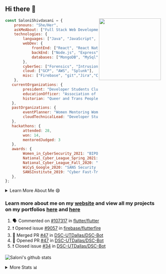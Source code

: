 ## Hi there 👋

<img align='right' src="https://storage.googleapis.com/saloni-shivdasani-resume/Saloni.png" width="200">

```javascript
const SaloniShivdasani = {
    pronouns: "She/Her",
    askMeAbout: ["Full Stack Web Development", "Cloud Computing", "Cyber Security"],
    technologies: {
        languages: ["Java", "JavaScript", "SQL", "Python", "C++", "BASH", "R"],
        webDev: {
            frontEnd: ["React", "React Native", "Electron"],
            backEnd: ["Node.js", "Express", "Flask"],
            databases: ["MongoDB", "MySql"],
        },
        cyberSec: ["Forensics", "Intrusion Detection", "Security Operations", "Network and Application Penetration Testing"],
        cloud: ["GCP", "AWS", "Splunk"],
        misc: ["Firebase", "git","Jira","Confluence"]
    },
   currentOrganizations: {
        president: "Developer Students Club, UTD",
        educationOfficer: "Association of Computer Machinery, UTD",
        historian: "Queer and Trans People of Color, UTD",
   },
   pastOrganizations: {
        eventPlanner: "Women Mentoring Women in Engineering, UTD",
        cloudTechnicalLead: "Developer Students Club, UTD",
   },
   hackathons: {
        attended: 28,
        won: 14,
        mentoredJudged: 3
   },
   awards: {
        Women_in_CyberSecurity_2021: "BIPOC Fellowship Award",
        National_Cyber_League_Spring_2021: "Gold Bracket Competitor - Top 15% nationally",
        National_Cyber_League_Fall_2020: "Gold Bracket Competitor - Top 15% nationally",
        WiCyS_Google_2020: "SANS Security Training Scholarship",
        SANSInstitute_2019: "Cyber Fast-Track Game Quarter-Finalist",
   },
};
```

<!--START_SECTION:table-->
<details>

<summary>Learn More About Me 😄 </summary>

I am a senior at The University of Texas at Dallas, and I am currently majoring in Software Engineering with a concentration in Information Assurance. I am interested and have experience in full stack development, cloud computing, and cybersecurity. I hope to find opportunities where I can gain exposure to algorithm and project design. My ultimate aim is to develop futuristic products for users because I am inspired by the impact of computing on society.

I have experience in full stack web development through my participation and awards in hackathons where I have learnt and used React, Node.js, Express, MongoDB, Flask, NLTK, and React Native along with GIT, GCP, and Firebase. Last semester, I was also responsible for backend development for a project at a local NGO where I created a REST API using Node.js, Express, MongoDB and SQL and hosted it on servers using GCP. 

From my coursework and local competitions, I have skills in algorithms and data structures in Java, database management using SQL and machine learning using Python and R. I have also been a quarter-finalist in a national cybersecurity completion hosted by the SANS institute.

I am also actively involved in campus organization where I am the cloud technical lead for Developer Student Club, Mentor and Education Officer for Association of Computing Machinery, event planner for Women Mentoring Women in Engineering and IT Committee member for IEEE.

</details>

<!--END_SECTION:table-->

### Learn more about me on my [website](https://www.saloni-shivdasani.codes) and view all my projects on my portfolios [here](https://www.saloni-shivdasani.codes/projects) and  [here](http://devpost.com/SaloniS)

<!--START_SECTION:activity-->
1. 🗣 Commented on [#107317](https://github.com/flutter/flutter/issues/107317) in [flutter/flutter](https://github.com/flutter/flutter)
2. ❗️ Opened issue [#9057](https://github.com/firebase/flutterfire/issues/9057) in [firebase/flutterfire](https://github.com/firebase/flutterfire)
3. 🎉 Merged PR [#47](https://github.com/DSC-UTDallas/DSC-Bot/pull/47) in [DSC-UTDallas/DSC-Bot](https://github.com/DSC-UTDallas/DSC-Bot)
4. 💪 Opened PR [#47](https://github.com/DSC-UTDallas/DSC-Bot/pull/47) in [DSC-UTDallas/DSC-Bot](https://github.com/DSC-UTDallas/DSC-Bot)
5. ❗️ Closed issue [#34](https://github.com/DSC-UTDallas/DSC-Bot/issues/34) in [DSC-UTDallas/DSC-Bot](https://github.com/DSC-UTDallas/DSC-Bot)
<!--END_SECTION:activity-->

![Saloni's github stats](https://github-readme-stats.vercel.app/api?username=SaloniSS)

<!--START_SECTION:table-->
<details>

<summary>More Stats 📊 </summary>

<!--START_SECTION:waka-->
![Code Time](http://img.shields.io/badge/Code%20Time-1%2C268%20hrs%2010%20mins-blue)

![Lines of code](https://img.shields.io/badge/From%20Hello%20World%20I%27ve%20Written--1%20Million%20lines%20of%20code-blue)

**🐱 My GitHub Data** 

> 🏆 1 Contributions in the Year 2023
 > 
> 📦 589.9 kB Used in GitHub's Storage 
 > 
> 💼 Opted to Hire
 > 
> 📜 29 Public Repositories 
 > 
> 🔑 26 Private Repositories  
 > 
**I'm an Early 🐤** 

```text
🌞 Morning       67 commits       █████░░░░░░░░░░░░░░░░░░░░   23.02 % 
🌆 Daytime       83 commits       ███████░░░░░░░░░░░░░░░░░░   28.52 % 
🌃 Evening       81 commits       ███████░░░░░░░░░░░░░░░░░░   27.84 % 
🌙 Night         60 commits       █████░░░░░░░░░░░░░░░░░░░░   20.62 % 

```
📅 **I'm Most Productive on Sunday** 

```text
Monday          72 commits       ██████░░░░░░░░░░░░░░░░░░░   24.74 % 
Tuesday         56 commits       ████░░░░░░░░░░░░░░░░░░░░░   19.24 % 
Wednesday       21 commits       █░░░░░░░░░░░░░░░░░░░░░░░░   07.22 % 
Thursday        13 commits       █░░░░░░░░░░░░░░░░░░░░░░░░   04.47 % 
Friday          12 commits       █░░░░░░░░░░░░░░░░░░░░░░░░   04.12 % 
Saturday        36 commits       ███░░░░░░░░░░░░░░░░░░░░░░   12.37 % 
Sunday          81 commits       ███████░░░░░░░░░░░░░░░░░░   27.84 % 

```


📊 **This Week I Spent My Time On** 

```text
⌚︎ Time Zone: America/Chicago

💬 Programming Languages: 
Other                    2 hrs 15 mins       ████████████░░░░░░░░░░░░░   47.85 % 
JavaScript               2 hrs 15 mins       ████████████░░░░░░░░░░░░░   47.78 % 
JSON                     7 mins              ░░░░░░░░░░░░░░░░░░░░░░░░░   02.79 % 
Bash                     3 mins              ░░░░░░░░░░░░░░░░░░░░░░░░░   01.20 % 
Git Config               1 min               ░░░░░░░░░░░░░░░░░░░░░░░░░   00.38 % 

```

**I Mostly Code in JavaScript** 

```text
JavaScript               26 repos            ███████████░░░░░░░░░░░░░░   44.07 % 
Java                     11 repos            ████░░░░░░░░░░░░░░░░░░░░░   18.64 % 
Python                   8 repos             ███░░░░░░░░░░░░░░░░░░░░░░   13.56 % 
CSS                      3 repos             █░░░░░░░░░░░░░░░░░░░░░░░░   05.08 % 
TypeScript               3 repos             █░░░░░░░░░░░░░░░░░░░░░░░░   05.08 % 

```



 Last Updated on 08/02/2023 19:23:18 UTC
<!--END_SECTION:waka-->

<!--END_SECTION:table-->

<!--
**SaloniSS/SaloniSS** is a ✨ _special_ ✨ repository because its `README.md` (this file) appears on your GitHub profile.

Here are some ideas to get you started:

- 🔭 I’m currently working on ...
- 🌱 I’m currently learning ...
- 👯 I’m looking to collaborate on ...
- 🤔 I’m looking for help with ...
- 💬 Ask me about ...
- 📫 How to reach me: ...
- 😄 Pronouns: ...
- ⚡ Fun fact: ...
-->
